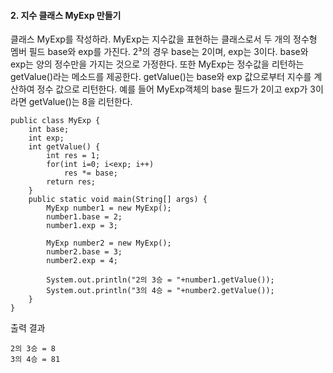 #### 2. 지수 클래스 MyExp 만들기
클래스 MyExp를 작성하라. MyExp는 지수값을 표현하는 클래스로서 두 개의 정수형 멤버 필드 base와 exp를 가진다. 2³의 경우 base는 2이며, exp는 3이다. base와 exp는 양의 정수만을 가지는 것으로 가정한다. 또한 MyExp는 정수값을 리턴하는 getValue()라는 메소드를 제공한다. getValue()는 base와 exp 값으로부터 지수를 계산하여 정수 값으로 리턴한다. 예를 들어 MyExp객체의 base 필드가 2이고 exp가 3이라면 getValue()는 8을 리턴한다.

```
public class MyExp {
	int base;
	int exp;
	int getValue() {
		int res = 1;
		for(int i=0; i<exp; i++) 
			res *= base;
		return res;
	}
	public static void main(String[] args) {
		MyExp number1 = new MyExp();
		number1.base = 2;
		number1.exp = 3;
		
		MyExp number2 = new MyExp();
		number2.base = 3;
		number2.exp = 4;
		
		System.out.println("2의 3승 = "+number1.getValue());
		System.out.println("3의 4승 = "+number2.getValue());
	}
}
```
출력 결과
```
2의 3승 = 8
3의 4승 = 81
```
